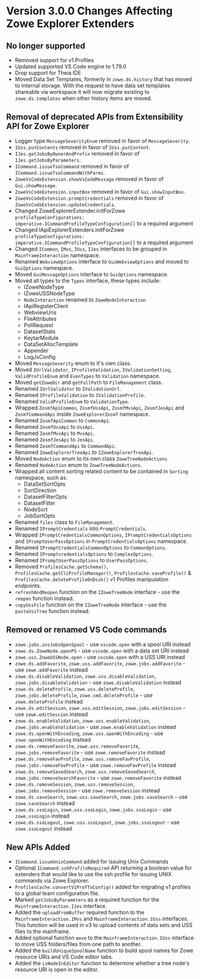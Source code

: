 # Version 3.0.0 Changes Affecting Zowe Explorer Extenders

## No longer supported

- Removed support for v1 Profiles
- Updated supported VS Code engine to 1.79.0
- Drop support for Theia IDE
- Moved Data Set Templates, formerly in `zowe.ds.history` that has moved to internal storage. With the request to have data set templates shareable via workspace it will now migrate existing to `zowe.ds.templates` when other history items are moved.

## Removal of deprecated APIs from Extensibility API for Zowe Explorer

- Logger type `MessageSeverityEnum` removed in favor of `MessageSeverity`.
- `IUss.putContents` removed in favor of `IUss.putContent`.
- `IJes.getJobsByOwnerAndPrefix` removed in favor of `IJes.getJobsByParameters`.
- `ICommand.issueTsoCommand` removed in favor of `ICommand.issueTsoCommandWithParms`.
- `ZoweVsCodeExtension.showVsCodeMessage` removed in favor of `Gui.showMessage`.
- `ZoweVsCodeExtension.inputBox` removed in favor of `Gui.showInputBox`.
- `ZoweVsCodeExtension.promptCredentials` removed in favor of `ZoweVsCodeExtension.updateCredentials`.
- Changed ZoweExplorerExtender.initForZowe `profileTypeConfigurations: imperative.ICommandProfileTypeConfiguration[]` to a required argument
- Changed IApiExplorerExtenders.initForZowe `profileTypeConfigurations: imperative.ICommandProfileTypeConfiguration[]` to a required argument
- Changed `ICommon`, `IMvs`, `IUss`, `IJes` interfaces to be grouped in `MainframeInteraction` namespace.
- Renamed `WebviewOptions` interface to `GuiWebviewOptions` and moved to `GuiOptions` namespace.
- Moved `GuiMessageOptions` interface to `GuiOptions` namespace.
- Moved all types to the `Types` interface, these types include:
  - IZoweNodeType
  - IZoweUSSNodeType
  - `NodeInteraction` renamed to `ZoweNodeInteraction`
  - IApiRegisterClient
  - WebviewUris
  - FileAttributes
  - PollRequest
  - DatasetStats
  - KeytarModule
  - DataSetAllocTemplate
  - Appender
  - LogJsConfig
- Moved `MessageSeverity` enum to it's own class.
- Moved `IUrlValidator`, `IProfileValidation`, `IValidationSetting`, `ValidProfileEnum` and `EvenTypes` to `Validation` namespace.
- Moved `getZoweDir` and `getFullPath` to `FileManagement` class.
- Renamed `IUrlValidator` to `IValidationUrl`.
- Renamed `IProfileValidation` to `IValidationProfile`.
- Renamed `ValidProfileEnum` to `ValidationType`.
- Wrapped `ZosmfApiCommon`, `ZosmfUssApi`, `ZosmfMvsApi`, `ZosmfJesApi` and `ZosmfCommandApi` inside `ZoweExplorerZosmf` namespace.
- Renamed `ZosmfApiCommon` to `CommonApi`.
- Renamed `ZosmfUssApi` to `UssApi`.
- Renamed `ZosmfMvsApi` to `MvsApi`.
- Renamed `ZosmfJesApi` to `JesApi`.
- Renamed `ZosmfCommandApi` to `CommandApi`.
- Renamed `ZoweExplorerTreeApi` to `IZoweExplorerTreeApi`.
- Moved `NodeAction` enum to its own class `ZoweTreeNodeActions`.
- Renamed `NodeAction` enum to `ZoweTreeNodeActions`.
- Wrapped all content sorting related content to be contained in `Sorting` namespace, such as:
  - DataSetSortOpts
  - SortDirection
  - DatasetFilterOpts
  - DatasetFilter
  - NodeSort
  - JobSortOpts
- Renamed `files` class to `FileManagement`.
- Renamed `IPromptCredentials` into `PromptCredentials`.
- Wrapped `IPromptCredentialsCommonOptions`, `IPromptCredentialsOptions` and `IPromptUserPassOptions` in `PromptCredentialsOptions` namespace.
- Renamed `IPromptCredentialsCommonOptions` to `CommonOptions`.
- Renamed `IPromptcredentialsOptions` to `ComplexOptions`.
- Renamed `IPromptUserPassOptions` to `UserPassOptions`.
- Removed `ProfilesCache.getSchema()`, `ProfilesCache.getCliProfileManager()`, `ProfilesCache.saveProfile()` & `ProfilesCache.deleteProfileOnDisk()` v1 Profiles manipulation endpoints.
- `refreshAndReopen` function on the `IZoweTreeNode` interface - use the `reopen` function instead.
- `copyUssFile` function on the `IZoweTreeNode` interface - use the `pasteUssTree` function instead.

## Removed or renamed VS Code commands

- `zowe.jobs.zosJobsOpenSpool` - use `vscode.open` with a spool URI instead
- `zowe.ds.ZoweNode.openPS` - use `vscode.open` with a data set URI instead
- `zowe.uss.ZoweUSSNode.open` - use `vscode.open` with a USS URI instead
- `zowe.ds.addFavorite`, `zowe.uss.addFavorite`, `zowe.jobs.addFavorite` - use `zowe.addFavorite` instead
- `zowe.ds.disableValidation`, `zowe.uss.disableValidation`, `zowe.jobs.disableValidation` - use `zowe.disableValidation` instead
- `zowe.ds.deleteProfile`, `zowe.uss.deleteProfile`, `zowe.jobs.deleteProfile`, `zowe.cmd.deleteProfile` - use `zowe.deleteProfile` instead
- `zowe.ds.editSession`, `zowe.uss.editSession`, `zowe.jobs.editSession` - use `zowe.editSession` instead
- `zowe.ds.enableValidation`, `zowe.uss.enableValidation`, `zowe.jobs.enableValidation` - use `zowe.enableValidation` instead
- `zowe.ds.openWithEncoding`, `zowe.uss.openWithEncoding` - use `zowe.openWithEncoding` instead
- `zowe.ds.removeFavorite`, `zowe.uss.removeFavorite`, `zowe.jobs.removeFavorite` - use `zowe.removeFavorite` instead
- `zowe.ds.removeFavProfile`, `zowe.uss.removeFavProfile`, `zowe.jobs.removeFavProfile` - use `zowe.removeFavProfile` instead
- `zowe.ds.removeSavedSearch`, `zowe.uss.removeSavedSearch`, `zowe.jobs.removeSearchFavorite` - use `zowe.removeFavorite` instead
- `zowe.ds.removeSession`, `zowe.uss.removeSession`, `zowe.jobs.removeSession` - use `zowe.removeSession` instead
- `zowe.ds.saveSearch`, `zowe.uss.saveSearch`, `zowe.jobs.saveSearch` - use `zowe.saveSearch` instead
- `zowe.ds.ssoLogin`, `zowe.uss.ssoLogin`, `zowe.jobs.ssoLogin` - use `zowe.ssoLogin` instead
- `zowe.ds.ssoLogout`, `zowe.uss.ssoLogout`, `zowe.jobs.ssoLogout` - use `zowe.ssoLogout` instead

## New APIs Added

- `ICommand.issueUnixCommand` added for issuing Unix Commands
- Optional `ICommand.sshProfileRequired` API returning a boolean value for extenders that would like to use the ssh profile for issuing UNIX commands via Zowe Explorer.
- `ProfilesCache.convertV1ProfToConfig()` added for migrating v1 profiles to a global team configuration file.
- Marked `getJobsByParameters` as a required function for the `MainframeInteraction.IJes` interface.
- Added the `uploadFromBuffer` required function to the `MainframeInteraction.IMvs` and `MainframeInteraction.IUss` interfaces. This function will be used in v3 to upload contents of data sets and USS files to the mainframe.
- Added optional function `move` to the `MainframeInteraction.IUss` interface to move USS folders/files from one path to another.
- Added the `buildUniqueSpoolName` function to build spool names for Zowe resource URIs and VS Code editor tabs.
- Added the `isNodeInEditor` function to determine whether a tree node's resource URI is open in the editor.
